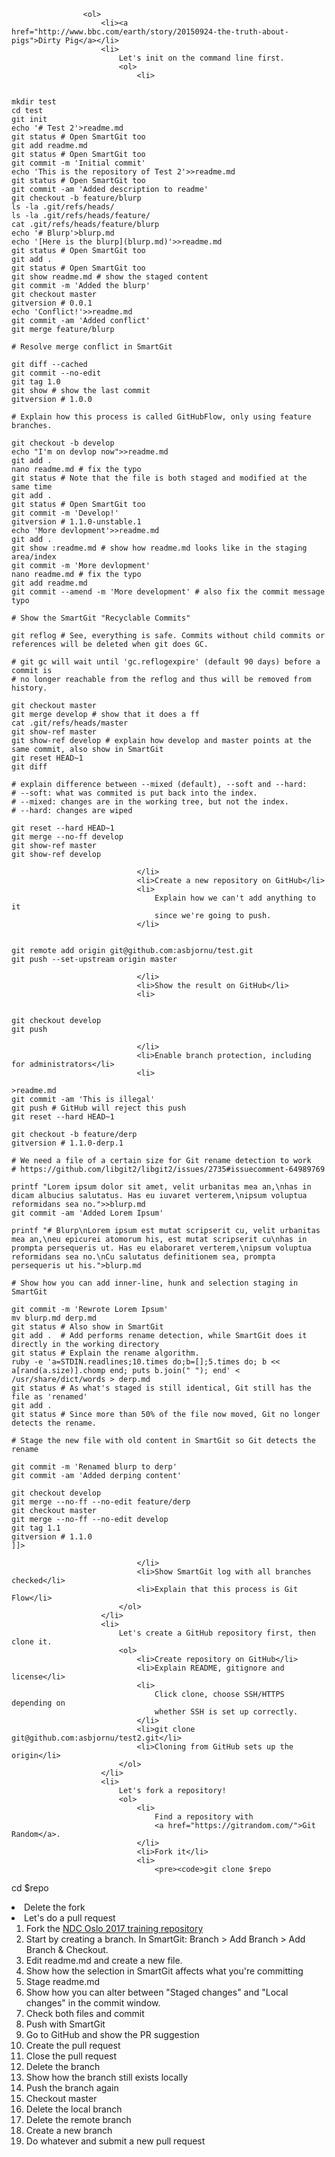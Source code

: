                     <ol>
                        <li><a href="http://www.bbc.com/earth/story/20150924-the-truth-about-pigs">Dirty Pig</a></li>
                        <li>
                            Let's init on the command line first.
                            <ol>
                                <li>
<pre><code>
mkdir test
cd test
git init
echo '# Test 2'>readme.md
git status # Open SmartGit too
git add readme.md
git status # Open SmartGit too
git commit -m 'Initial commit'
echo 'This is the repository of Test 2'>>readme.md
git status # Open SmartGit too
git commit -am 'Added description to readme'
git checkout -b feature/blurp
ls -la .git/refs/heads/
ls -la .git/refs/heads/feature/
cat .git/refs/heads/feature/blurp
echo '# Blurp'>blurp.md
echo '[Here is the blurp](blurp.md)'>>readme.md
git status # Open SmartGit too
git add .
git status # Open SmartGit too
git show readme.md # show the staged content
git commit -m 'Added the blurp'
git checkout master
gitversion # 0.0.1
echo 'Conflict!'>>readme.md
git commit -am 'Added conflict'
git merge feature/blurp

# Resolve merge conflict in SmartGit

git diff --cached
git commit --no-edit
git tag 1.0
git show # show the last commit
gitversion # 1.0.0

# Explain how this process is called GitHubFlow, only using feature branches.

git checkout -b develop
echo "I'm on devlop now">>readme.md
git add .
nano readme.md # fix the typo
git status # Note that the file is both staged and modified at the same time
git add .
git status # Open SmartGit too
git commit -m 'Develop!'
gitversion # 1.1.0-unstable.1
echo 'More devlopment'>>readme.md
git add .
git show :readme.md # show how readme.md looks like in the staging area/index
git commit -m 'More devlopment'
nano readme.md # fix the typo
git add readme.md
git commit --amend -m 'More development' # also fix the commit message typo

# Show the SmartGit "Recyclable Commits"

git reflog # See, everything is safe. Commits without child commits or references will be deleted when git does GC.

# git gc will wait until 'gc.reflogexpire' (default 90 days) before a commit is
# no longer reachable from the reflog and thus will be removed from history.

git checkout master
git merge develop # show that it does a ff
cat .git/refs/heads/master
git show-ref master
git show-ref develop # explain how develop and master points at the same commit, also show in SmartGit
git reset HEAD~1
git diff

# explain difference between --mixed (default), --soft and --hard:
# --soft: what was commited is put back into the index.
# --mixed: changes are in the working tree, but not the index.
# --hard: changes are wiped

git reset --hard HEAD~1
git merge --no-ff develop
git show-ref master
git show-ref develop
</code></pre>
                                </li>
                                <li>Create a new repository on GitHub</li>
                                <li>
                                    Explain how we can't add anything to it
                                    since we're going to push.
                                </li>
<pre><code>
git remote add origin git@github.com:asbjornu/test.git
git push --set-upstream origin master
</code></pre>
                                </li>
                                <li>Show the result on GitHub</li>
                                <li>
<pre><code>
git checkout develop
git push
</code></pre>
                                </li>
                                <li>Enable branch protection, including for administrators</li>
                                <li>
<pre><code><![CDATA[
echo 'Illegal'>>readme.md
git commit -am 'This is illegal'
git push # GitHub will reject this push
git reset --hard HEAD~1

git checkout -b feature/derp
gitversion # 1.1.0-derp.1

# We need a file of a certain size for Git rename detection to work
# https://github.com/libgit2/libgit2/issues/2735#issuecomment-64989769

printf "Lorem ipsum dolor sit amet, velit urbanitas mea an,\nhas in dicam albucius salutatus. Has eu iuvaret verterem,\nipsum voluptua reformidans sea no.">>blurp.md
git commit -am 'Added Lorem Ipsum'

printf "# Blurp\nLorem ipsum est mutat scripserit cu, velit urbanitas mea an,\neu epicurei atomorum his, est mutat scripserit cu\nhas in prompta persequeris ut. Has eu elaboraret verterem,\nipsum voluptua reformidans sea no.\nCu salutatus definitionem sea, prompta persequeris ut his.">blurp.md

# Show how you can add inner-line, hunk and selection staging in SmartGit

git commit -m 'Rewrote Lorem Ipsum'
mv blurp.md derp.md
git status # Also show in SmartGit
git add .  # Add performs rename detection, while SmartGit does it directly in the working directory
git status # Explain the rename algorithm.
ruby -e 'a=STDIN.readlines;10.times do;b=[];5.times do; b << a[rand(a.size)].chomp end; puts b.join(" "); end' < /usr/share/dict/words > derp.md
git status # As what's staged is still identical, Git still has the file as 'renamed'
git add .
git status # Since more than 50% of the file now moved, Git no longer detects the rename.

# Stage the new file with old content in SmartGit so Git detects the rename

git commit -m 'Renamed blurp to derp'
git commit -am 'Added derping content'

git checkout develop
git merge --no-ff --no-edit feature/derp
git checkout master
git merge --no-ff --no-edit develop
git tag 1.1
gitversion # 1.1.0
]]></code></pre>
                                </li>
                                <li>Show SmartGit log with all branches checked</li>
                                <li>Explain that this process is Git Flow</li>
                            </ol>
                        </li>
                        <li>
                            Let's create a GitHub repository first, then clone it.
                            <ol>
                                <li>Create repository on GitHub</li>
                                <li>Explain README, gitignore and license</li>
                                <li>
                                    Click clone, choose SSH/HTTPS depending on
                                    whether SSH is set up correctly.
                                </li>
                                <li>git clone git@github.com:asbjornu/test2.git</li>
                                <li>Cloning from GitHub sets up the origin</li>
                            </ol>
                        </li>
                        <li>
                            Let's fork a repository!
                            <ol>
                                <li>
                                    Find a repository with
                                    <a href="https://gitrandom.com/">Git Random</a>.
                                </li>
                                <li>Fork it</li>
                                <li>
                                    <pre><code>git clone $repo
cd $repo
</code></pre>
                                </li>
                                <li>Delete the fork</li>
                            </ol>
                        </li>
                        <li>
                            Let's do a pull request
                            <ol>
                                <li>
                                    Fork the
                                    <a href="https://github.com/payex/ndcoslo2017">
                                        NDC Oslo 2017 training repository
                                    </a>
                                </li>
                                <li>
                                    Start by creating a branch.
                                    In SmartGit: Branch > Add Branch > Add Branch &amp; Checkout.
                                </li>
                                <li>Edit readme.md and create a new file.</li>
                                <li>
                                    Show how the selection in SmartGit affects what
                                    you're committing
                                </li>
                                <li>Stage readme.md</li>
                                <li>
                                    Show how you can alter between "Staged changes"
                                    and "Local changes" in the commit window.
                                </li>
                                <li>Check both files and commit</li>
                                <li>Push with SmartGit</li>
                                <li>Go to GitHub and show the PR suggestion</li>
                                <li>Create the pull request</li>
                                <li>Close the pull request</li>
                                <li>Delete the branch</li>
                                <li>Show how the branch still exists locally</li>
                                <li>Push the branch again</li>
                                <li>Checkout master</li>
                                <li>Delete the local branch</li>
                                <li>Delete the remote branch</li>
                                <li>Create a new branch</li>
                                <li>Do whatever and submit a new pull request</li>
                            </ol>
                        </li>
                    </ol>
